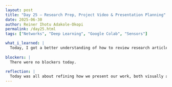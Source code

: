 ```yaml
---
layout: post
title: "Day 25 – Research Prep, Project Video & Presentation Planning"
date: 2025-06-30
author: Reiner Ihotu Adakole-Okopi
permalink: /day25.html
tags: ["Networks", "Deep Learning", "Google Colab", "Sensors"]

what_i_learned: |
  Today, I got a better understanding of how to review research articles in preparation for writing a research paper connected to our group project. It was interesting seeing how other projects were structured and how we might frame our own findings moving forward. I also worked with my team to put together and record our project video, which helped us practice how to communicate our work clearly. Later in the day, we started organizing our slides for next week’s mid-summer symposium presentation.
  
blockers: |
  There were no blockers today. 
  
reflection: |
  Today was all about refining how we present our work, both visually and verbally. Working on the research side helped me think more critically about the impact and structure of our project. Recording the video was a great way to practice simplifying our process, and building the symposium slides helped us think ahead about how to break down the project for a broader audience. I’m starting to feel more confident about speaking on different parts of the work we’ve done so far.
---
```

